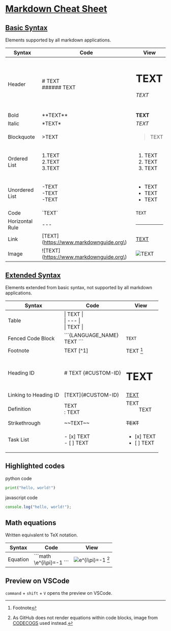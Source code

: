 # [Markdown Cheat Sheet](https://www.markdownguide.org/cheat-sheet/)

## [Basic Syntax](https://www.markdownguide.org/basic-syntax/)
Elements supported by all markdown applications.

| Syntax | Code | View |
| --- | --- | --- |
| Header | # TEXT <br> ###### TEXT | <h1>TEXT</h1> <h6>TEXT</h6> |
| Bold | \*\*TEXT\*\* | <b>TEXT</b> |
| Italic | \*TEXT\* | <i>TEXT</i> |
| Blockquote | \>TEXT | <blockquote>TEXT</blockquote> |
| Ordered List | 1\.TEXT<br>2\.TEXT<br>3\.TEXT | <ol><li>TEXT</li><li>TEXT</li><li>TEXT</li></ol> |
| Unordered List | \-TEXT<br>\-TEXT<br>\-TEXT | <ul><li>TEXT</li><li>TEXT</li><li>TEXT</li></ul> |
| Code | \`TEXT\` | <code>TEXT</code> |
| Horizontal Rule | \--- | <hr> |
| Link | \[TEXT\]\(https://www.markdownguide.org\) | [TEXT](https://www.markdownguide.org) |
| Image | !\[TEXT\]\(https://www.markdownguide.org\) | ![TEXT](https://www.markdownguide.org/assets/images/tux.png) |


## [Extended Syntax](https://www.markdownguide.org/extended-syntax/)
Elements extended from basic syntax, not supported by all markdown applications.

| Syntax | Code | View |
| --- | --- | --- |
| Table | \| TEXT \|<br>\| --- \|<br>\| TEXT \| | |
| Fenced Code Block | \```\{LANGUAGE_NAME}<br>TEXT \``` | ```TEXT``` |
| Footnote | TEXT \[^1] | TEXT [^1] |
| Heading ID | \# TEXT \{#CUSTOM-ID} | <h1 id="custom-id">TEXT</h1> |
| Linking to Heading ID | \[TEXT]\(#CUSTOM-ID) | <a href="#custom-id">TEXT</a> |
| Definition | TEXT<br>\: TEXT | <dl><dt>TEXT</dt><dd>TEXT</dd></dl> |
| Strikethrough | \~\~TEXT\~\~ | <strike>TEXT</strike> |
| Task List | \- \[x] TEXT<br>\- \[ ] TEXT | <ul><li>[x] TEXT</li><li>[ ] TEXT</li></ul> |

[^1]: Footnote


## Highlighted codes

python code
```python
print("hello, world!")
```

javascript code
```javascript
console.log("hello, world!");
```


## Math equations
Written equivalent to TeX notation.

| Syntax | Code | View |
| --- | --- | --- |
| Equation | \```math<br>\e^{i\pi}=-1 \``` | ![e^{i\pi}=-1](https://latex.codecogs.com/gif.latex?e^{i\pi}=-1) [^eqongithub] |

[^eqongithub]: As GitHub does not render equations within code blocks, image from [CODECOGS](https://www.codecogs.com/latex/eqneditor.php) used instead.


## Preview on VSCode

`command` + `shift` + `V`
opens the preview on VSCode.
